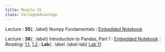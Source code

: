 ```yaml
---
title: Module 25
class: CollegeAdvantage
---
```


Lecture
: **35**{: .label} Numpy Fundamentals
: [Embedded Notebook](https://inclusionbridgedshub.org/hub/user-redirect/git-pull?repo=https%3A%2F%2Fgithub.com%2FInclusion-Bridge%2F2024-bridge-to-data-fundamentals&urlpath=tree%2F2024-bridge-to-data-fundamentals%2Flec+notebooks%2Flec35.ipynb)



Lecture
: **36**{: .label} Introduction to Pandas, Part 1
: [Embedded Notebook](https://inclusionbridgedshub.org/hub/user-redirect/git-pull?repo=https%3A%2F%2Fgithub.com%2FInclusion-Bridge%2F2024-bridge-to-data-fundamentals&urlpath=tree%2F2024-bridge-to-data-fundamentals%2Flec+notebooks%2Flec37.ipynb)
: _Reading:_ [1.1](https://www.textbook.ds100.org/ch/06/pandas_subsetting.html), [1.2](https://www.textbook.ds100.org/ch/06/pandas_other_reps.html)
: **Lab**{: .label .label-lab} [Lab 11](https://inclusionbridgedshub.org/hub/user-redirect/git-pull?repo=https%3A%2F%2Fgithub.com%2FInclusion-Bridge%2F2024-bridge-to-data-fundamentals&urlpath=tree%2F2024-bridge-to-data-fundamentals%2Fmaterials%2Flab11%2Flab11.ipynb)
